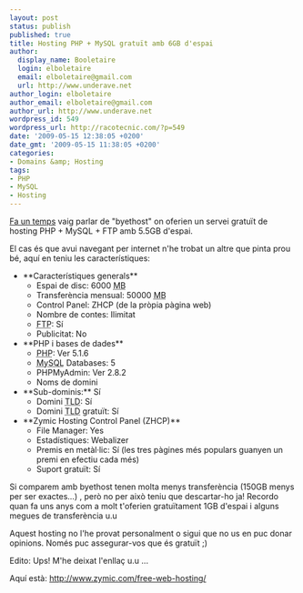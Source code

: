 ```yaml
---
layout: post
status: publish
published: true
title: Hosting PHP + MySQL gratuït amb 6GB d'espai
author:
  display_name: Booletaire
  login: elboletaire
  email: elboletaire@gmail.com
  url: http://www.underave.net
author_login: elboletaire
author_email: elboletaire@gmail.com
author_url: http://www.underave.net
wordpress_id: 549
wordpress_url: http://racotecnic.com/?p=549
date: '2009-05-15 12:38:05 +0200'
date_gmt: '2009-05-15 11:38:05 +0200'
categories:
- Domains &amp; Hosting
tags:
- PHP
- MySQL
- Hosting
---
```


<a title="Veure entrada al respecte" href="http://racotecnic.com/2009/01/hosting-php-mysql-gratuit-amb-5gb-de-capacitat" target="_self">Fa un temps</a> vaig parlar de "byethost" on oferien un servei gratuït de hosting PHP + MySQL + FTP amb 5.5GB d'espai.

El cas és que avui navegant per internet n'he trobat un altre que pinta prou bé, aquí en teniu les característiques:

<ul>
<li>**Característiques generals**

<ul>
<li>Espai de disc: 6000 <abbr title="Megabyte">MB</abbr></li>
<li>Transferència mensual: 50000 <abbr title="Megabyte">MB</abbr></li>
<li>Control Panel: ZHCP (de la pròpia pàgina web)</li>
<li>Nombre de contes: Ilimitat</li>
<li><abbr title="File Transfer Protocol">FTP</abbr>: Sí</li>
<li>Publicitat: No</li>
</ul>
</li>
<li>**PHP i bases de dades**

<ul>
<li><abbr title="Hypertext Preprocessor">PHP</abbr>: Ver 5.1.6</li>
<li><abbr title="Structured Query Language">MySQL</abbr> Databases: 5</li>
<li>PHPMyAdmin: Ver 2.8.2</li>
<li>Noms de domini</li>
</ul>
</li>
<li>**Sub-dominis:** Sí

<ul>
<li>Domini <abbr title="Top Level Domain">TLD</abbr>: Sí</li>
<li>Domini <abbr title="Top Level Domain">TLD</abbr> gratuït: Sí</li>
</ul>
</li>
<li>**Zymic Hosting Control Panel (ZHCP)**

<ul>
<li>File Manager: Yes</li>
<li>Estadístiques: Webalizer</li>
<li>Premis en metàl·lic: Sí (les tres pàgines més populars guanyen un premi en efectiu cada més)</li>
<li>Suport gratuït: Sí</li>
</ul>
</li>
</ul>

Si comparem amb byethost tenen molta menys transferència (150GB menys per ser exactes...) , però no per això teniu que descartar-ho ja! Recordo quan fa uns anys com a molt t'oferien gratuïtament 1GB d'espai i alguns megues de transferència u.u

Aquest hosting no l'he provat personalment o sigui que no us en puc donar opinions. Només puc assegurar-vos que és gratuït ;)

Edito: Ups! M'he deixat l'enllaç u.u ...

Aquí està: <a href="http://www.zymic.com/free-web-hosting/">http://www.zymic.com/free-web-hosting/</a>
